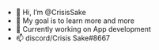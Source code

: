 - 👋 Hi, I’m @CrisisSake
- 👀 My goal is to learn more and more
- 🌱 Currently working on App development
- 📫 discord/Crisis Sake#8667

<!---
CrisisSake/CrisisSake is a ✨ special ✨ repository because its `README.md` (this file) appears on your GitHub profile.
You can click the Preview link to take a look at your changes.
--->
